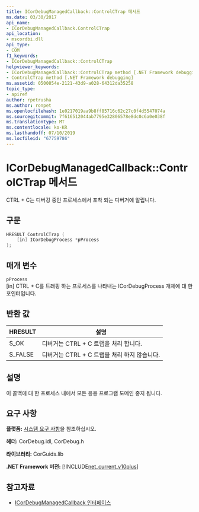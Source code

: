 ```yaml
---
title: ICorDebugManagedCallback::ControlCTrap 메서드
ms.date: 03/30/2017
api_name:
- ICorDebugManagedCallback.ControlCTrap
api_location:
- mscordbi.dll
api_type:
- COM
f1_keywords:
- ICorDebugManagedCallback::ControlCTrap
helpviewer_keywords:
- ICorDebugManagedCallback::ControlCTrap method [.NET Framework debugging]
- ControlCTrap method [.NET Framework debugging]
ms.assetid: 0500854e-2121-43d9-a028-64312da35258
topic_type:
- apiref
author: rpetrusha
ms.author: ronpet
ms.openlocfilehash: 1e0217019aa9b8ff85716c62c27c0f4d5547074a
ms.sourcegitcommit: 7f616512044ab7795e32806578e8dc0c6a0e038f
ms.translationtype: MT
ms.contentlocale: ko-KR
ms.lasthandoff: 07/10/2019
ms.locfileid: "67759786"
---
```

# <a name="icordebugmanagedcallbackcontrolctrap-method"></a>ICorDebugManagedCallback::ControlCTrap 메서드
CTRL + C는 디버깅 중인 프로세스에서 포착 되는 디버거에 알립니다.  
  
## <a name="syntax"></a>구문  
  
```cpp  
HRESULT ControlCTrap (  
    [in] ICorDebugProcess *pProcess  
);  
```  
  
## <a name="parameters"></a>매개 변수  
 `pProcess`  
 [in] CTRL + C를 트래핑 하는 프로세스를 나타내는 ICorDebugProcess 개체에 대 한 포인터입니다.  
  
## <a name="return-value"></a>반환 값  
  
|HRESULT|설명|  
|-------------|-----------------|  
|S_OK|디버거는 CTRL + C 트랩을 처리 합니다.|  
|S_FALSE|디버거는 CTRL + C 트랩을 처리 하지 않습니다.|  
  
## <a name="remarks"></a>설명  
 이 콜백에 대 한 프로세스 내에서 모든 응용 프로그램 도메인 중지 됩니다.  
  
## <a name="requirements"></a>요구 사항  
 **플랫폼:** [시스템 요구 사항](../../../../docs/framework/get-started/system-requirements.md)을 참조하십시오.  
  
 **헤더:** CorDebug.idl, CorDebug.h  
  
 **라이브러리:** CorGuids.lib  
  
 **.NET Framework 버전:** [!INCLUDE[net_current_v10plus](../../../../includes/net-current-v10plus-md.md)]  
  
## <a name="see-also"></a>참고자료

- [ICorDebugManagedCallback 인터페이스](../../../../docs/framework/unmanaged-api/debugging/icordebugmanagedcallback-interface.md)
